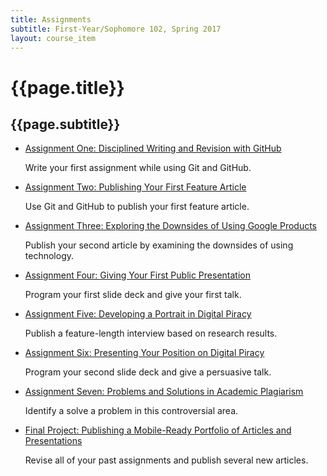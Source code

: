 ```yaml
---
title: Assignments
subtitle: First-Year/Sophomore 102, Spring 2017
layout: course_item
---
```


# {{page.title}}
## {{page.subtitle}}

<ul>

<li><a href="{{site.baseurl}}teaching/fs102S2017/provide/assignments/assignment01/fs102S2017_assignment01.pdf">
Assignment One: Disciplined Writing and Revision with GitHub</a> <p>Write your first assignment while using Git and GitHub.</p>

<li><a href="{{site.baseurl}}teaching/fs102S2017/provide/assignments/assignment02/fs102S2017_assignment02.pdf">
Assignment Two: Publishing Your First Feature Article</a> <p>Use Git and GitHub to publish your first feature article.</p>

<li><a href="{{site.baseurl}}teaching/fs102S2017/provide/assignments/assignment03/fs102S2017_assignment03.pdf">
Assignment Three: Exploring the Downsides of Using Google Products</a> <p>Publish your second article by examining the downsides of using technology.</p>

<li><a href="{{site.baseurl}}teaching/fs102S2017/provide/assignments/assignment04/fs102S2017_assignment04.pdf">
Assignment Four: Giving Your First Public Presentation</a> <p>Program your first slide deck and give your first talk.</p>

<li><a href="{{site.baseurl}}teaching/fs102S2017/provide/assignments/assignment05/fs102S2017_assignment05.pdf">
Assignment Five: Developing a Portrait in Digital Piracy</a> <p>Publish a feature-length interview based on research results.</p>

<li><a href="{{site.baseurl}}teaching/fs102S2017/provide/assignments/assignment06/fs102S2017_assignment06.pdf">
Assignment Six: Presenting Your Position on Digital Piracy</a> <p>Program your second slide deck and give a persuasive talk.</p>

<li><a href="{{site.baseurl}}teaching/fs102S2017/provide/assignments/assignment07/fs102S2017_assignment07.pdf">
Assignment Seven: Problems and Solutions in Academic Plagiarism</a> <p>Identify a solve a problem in this controversial area.</p>

<li><a href="{{site.baseurl}}teaching/fs102S2017/provide/assignments/assignment08/fs102S2017_assignment08.pdf">
Final Project: Publishing a Mobile-Ready Portfolio of Articles and Presentations</a> <p>Revise all of your past assignments and publish several new articles.</p>

</ul>
